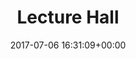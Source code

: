 ---
title:		"Lecture Hall"
type:		"photos"
mediatype:		"upload"
location:		"Humlebæk, Denmark"
description:		"Louisiana Museum of Modern Art"
date:		"2017-07-06 16:31:09+00:00"
album:		"experimental"
filename:		"museum-louisiana.md"
series:		"cycle-tour"
cl_public_id:		"experimental/museum-louisiana"
cl_version:		1520286365
format:		"tiff"
bytes:		4031060
width:		2560
height:		1440
colours:
- "#343434"
- "#767676"
- "#D3D3D3"
exposure_mode:		"Auto"
program:		"Aperture-priority AE"
aperture:		"4.0"
focal_length:		"16.0 mm"
iso:		"200"
shutter_speed:		"1/25"
metering:		"Spot"
flash:		"Off, Did not fire"
white_balance:		"Custom"
colour_temp:		"5050"
has_crop:		"false"
orientation:		"Horizontal (normal)"
camera_model:		"NIKON D800"
lens_info:		"16mm f/2.8"
artist: "Matt Finucane"
x_resolution:		"300"
y_resolution:		"300"
---